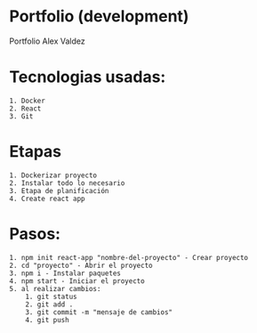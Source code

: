 # Portfolio (development)

Portfolio Alex Valdez 

# Tecnologias usadas: 
    1. Docker
    2. React
    3. Git

# Etapas   
    1. Dockerizar proyecto
    2. Instalar todo lo necesario
    3. Etapa de planificación
    4. Create react app


# Pasos:

    1. npm init react-app "nombre-del-proyecto" - Crear proyecto
    2. cd "proyecto" - Abrir el proyecto
    3. npm i - Instalar paquetes
    4. npm start - Iniciar el proyecto
    5. al realizar cambios:
        1. git status
        2. git add .
        3. git commit -m "mensaje de cambios"
        4. git push